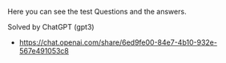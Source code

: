 Here you can see the test Questions and the answers.

Solved by ChatGPT (gpt3)
- https://chat.openai.com/share/6ed9fe00-84e7-4b10-932e-567e491053c8